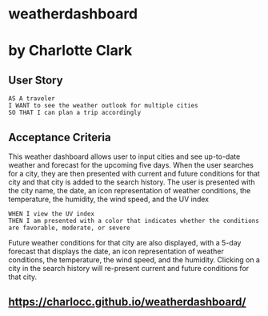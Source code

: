 # weatherdashboard

# by Charlotte Clark

## User Story

```
AS A traveler
I WANT to see the weather outlook for multiple cities
SO THAT I can plan a trip accordingly
```

## Acceptance Criteria

This weather dashboard allows user to input cities and see up-to-date weather and forecast for the upcoming five days.
When the user searches for a city, they are then presented with current and future conditions for that city and that city is added to the search history.
The user is presented with the city name, the date, an icon representation of weather conditions, the temperature, the humidity, the wind speed, and the UV index
```
WHEN I view the UV index
THEN I am presented with a color that indicates whether the conditions are favorable, moderate, or severe
```
Future weather conditions for that city are also displayed, with a 5-day forecast that displays the date, an icon representation of weather conditions, the temperature, the wind speed, and the humidity.
Clicking on a city in the search history will re-present current and future conditions for that city.


https://charlocc.github.io/weatherdashboard/
--- 